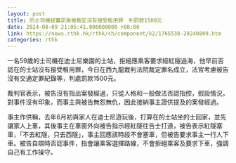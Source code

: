 ```yaml
---
layout: post
title: 的士司機經審訊後被裁定沒有接受租用罪　判罰款1500元
date: 2024-08-09 21:05:41.000000000 +08:00
link: https://news.rthk.hk/rthk/ch/component/k2/1765538-20240809.htm
categories: rthk
---
```


一名59歲的士司機在迪士尼樂園的士站，拒絕應乘客要求經紅隧過海，他早前否認在的士站沒有接受租用罪，今日在西九龍裁判法院裁定罪名成立，法官考慮被告沒有交通定罪紀錄等，判處罰款1500元。

裁判官表示，被告沒有指出案發經過，只從人格和一般做法否認指控，假設情況，對事件沒有印象，而事主與被告無怨無仇，因此接納事主證供提及的案發經過。

事主作供稱，去年6月初與家人在迪士尼遊玩後，打算在的士站坐的士回家，並先讓家人上車，其後事主在車窗外向被告指示經紅隧往告士打道，被告表示紅隧塞車，「不去紅隧，只去西隧」，事主回應該時段不會塞車，但被告要求事主一行人下車。被告自辯時否認事件，指會讓乘客選擇路線，不會拒絕乘客及要求下車，強調自己有工作操守。
